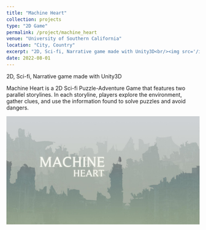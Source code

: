 ```yaml
---
title: "Machine Heart"
collection: projects
type: "2D Game"
permalink: /project/machine_heart
venue: "University of Southern California"
location: "City, Country"
excerpt: "2D, Sci-fi, Narrative game made with Unity3D<br/><img src='/images/machineheart.png'>"
date: 2022-08-01
---
```

2D, Sci-fi, Narrative game made with Unity3D

Machine Heart is a 2D Sci-fi Puzzle-Adventure Game that features two parallel storylines. In each storyline, players explore the environment, gather clues, and use the information found to solve puzzles and avoid dangers.

![](/images/machineheart.png)